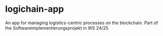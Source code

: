 # logichain-app
An app for managing logistics-centric processes on the blockchain. Part of the Softwareimplementierungsprojekt in WS 24/25
